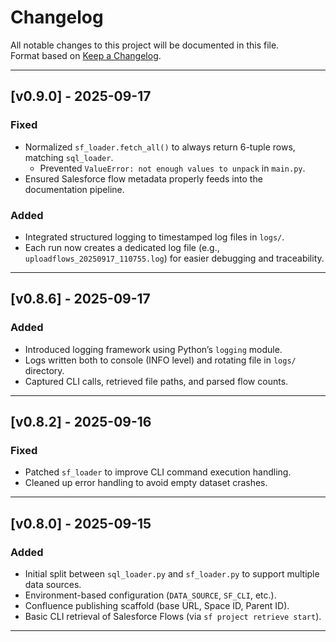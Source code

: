 # Changelog

All notable changes to this project will be documented in this file.  
Format based on [Keep a Changelog](https://keepachangelog.com/en/1.0.0/).

---

## [v0.9.0] - 2025-09-17
### Fixed
- Normalized `sf_loader.fetch_all()` to always return 6-tuple rows, matching `sql_loader`.  
  - Prevented `ValueError: not enough values to unpack` in `main.py`.
- Ensured Salesforce flow metadata properly feeds into the documentation pipeline.

### Added
- Integrated structured logging to timestamped log files in `logs/`.
- Each run now creates a dedicated log file (e.g., `uploadflows_20250917_110755.log`) for easier debugging and traceability.

---

## [v0.8.6] - 2025-09-17
### Added
- Introduced logging framework using Python’s `logging` module.
- Logs written both to console (INFO level) and rotating file in `logs/` directory.
- Captured CLI calls, retrieved file paths, and parsed flow counts.

---

## [v0.8.2] - 2025-09-16
### Fixed
- Patched `sf_loader` to improve CLI command execution handling.
- Cleaned up error handling to avoid empty dataset crashes.

---

## [v0.8.0] - 2025-09-15
### Added
- Initial split between `sql_loader.py` and `sf_loader.py` to support multiple data sources.
- Environment-based configuration (`DATA_SOURCE`, `SF_CLI`, etc.).
- Confluence publishing scaffold (base URL, Space ID, Parent ID).
- Basic CLI retrieval of Salesforce Flows (via `sf project retrieve start`).

---
